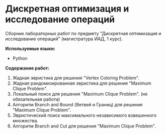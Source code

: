 # Дискретная оптимизация и исследование операций
Сборник лабораторных работ по предмету "Дискретная оптимизация и исследование операций" (магистратура ИАД, 1 курс).

**Используемые языки:**
* Python

**Содержание работ:**
1) Жадная эвристика для решения "Vertex Coloring Problem".
2) Жадная рандомизированная эвристика для решения "Maximum Clique Problem".
3) Локальный поиск для решения "Maximum Clique Problem". (не обязательная работа)
4) Алгоритм Branch and Bound (Ветвей и Границ) для решения "Maximum Clique Problem".
5) Эвристический поиск максимального независимого взвешенного множества.
6) Алгоритм Branch and Cut для решения "Maximum Clique Problem".